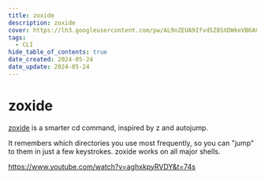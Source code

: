 ```yaml
---
title: zoxide
description: zoxide
cover: https://lh3.googleusercontent.com/pw/AL9nZEUA9Ifvd5Z8SXDWkeVB6AC4MPGwnXaL6kBXNPoXwOQQ2jOcZ1Jw_0p8TKK8C3ZX0e67_FOY15eDrm7aaXSQJcKtoUzC80SAQEHsaBy6qS2AqNNs5VUFNXBKm439y_1wkvmDl-PnL8ReojnIumNlEvOXBg=w800-no?authuser=0
tags:
  - CLI
hide_table_of_contents: true
date_created: 2024-05-24
date_update: 2024-05-24
---
```


# zoxide

[zoxide](https://github.com/ajeetdsouza/zoxide) is a smarter cd command, inspired by z and autojump.

It remembers which directories you use most frequently, so you can "jump" to them in just a few keystrokes.
zoxide works on all major shells.

https://www.youtube.com/watch?v=aghxkpyRVDY&t=74s
